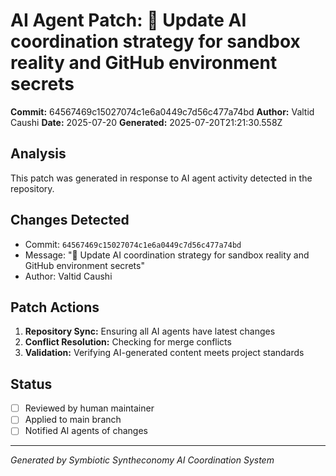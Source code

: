 # AI Agent Patch: 🤖 Update AI coordination strategy for sandbox reality and GitHub environment secrets

**Commit:** 64567469c15027074c1e6a0449c7d56c477a74bd
**Author:** Valtid Caushi
**Date:** 2025-07-20
**Generated:** 2025-07-20T21:21:30.558Z

## Analysis

This patch was generated in response to AI agent activity detected in the repository.

## Changes Detected

- Commit: `64567469c15027074c1e6a0449c7d56c477a74bd`
- Message: "🤖 Update AI coordination strategy for sandbox reality and GitHub environment secrets"
- Author: Valtid Caushi

## Patch Actions

1. **Repository Sync:** Ensuring all AI agents have latest changes
2. **Conflict Resolution:** Checking for merge conflicts
3. **Validation:** Verifying AI-generated content meets project standards

## Status

- [ ] Reviewed by human maintainer
- [ ] Applied to main branch
- [ ] Notified AI agents of changes

---
*Generated by Symbiotic Syntheconomy AI Coordination System*
